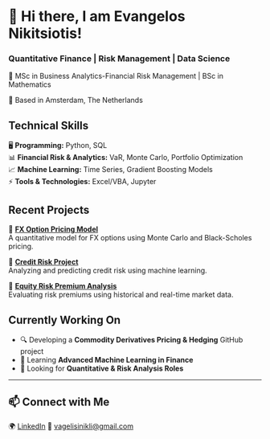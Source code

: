 
# 👋 Hi there, I am Evangelos Nikitsiotis!

### Quantitative Finance | Risk Management | Data Science

🚀 MSc in Business Analytics-Financial Risk Management | BSc in Mathematics 

📍 Based in Amsterdam, The Netherlands  

## Technical Skills  
🖥 **Programming:** Python, SQL   
📊 **Financial Risk & Analytics:** VaR, Monte Carlo, Portfolio Optimization  
📈 **Machine Learning:** Time Series, Gradient Boosting Models  
⚡ **Tools & Technologies:** Excel/VBA, Jupyter


## Recent Projects  
📌 **[FX Option Pricing Model](https://github.com/VagNikli/FX-Option-Pricing-Model)**  
A quantitative model for FX options using Monte Carlo and Black-Scholes pricing.

📌 **[Credit Risk Project](https://github.com/VagNikli/Credit_Risk-Project)**  
Analyzing and predicting credit risk using machine learning.

📌 **[Equity Risk Premium Analysis](https://github.com/VagNikli/Equity-Risk-Premium)**  
Evaluating risk premiums using historical and real-time market data.


## Currently Working On  
- 🔍 Developing a **Commodity Derivatives Pricing & Hedging** GitHub project  
- 📖 Learning **Advanced Machine Learning in Finance**  
- 🤝 Looking for **Quantitative & Risk Analysis Roles**  

---

## 📫 Connect with Me  
🌍 [LinkedIn]([https://www.linkedin.com/in/evangelos-nikitsiotis-23559722b]) 
📧 vagelisinikli@gmail.com  

 
